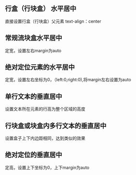 ## 行盒（行块盒） 水平居中

直接设置行盒（行块盒）父元素 text-align：center

## 常规流块盒水平居中
定宽，设置左右margin为auto


## 绝对定位元素的水平居中

定宽，设置左右坐标为0，（left:0,right:0),将margin左右设置为auto

## 单行文本的垂直居中

设置文本所在元素的行高为整个区域的高度


## 行块盒或块盒内多行文本的垂直居中

设置盒子上下内边距相同，达到类似的效果

## 绝对定位的垂直居中
定高，设置上下坐标为0，上下margin为auto